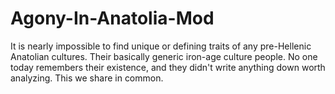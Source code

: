 # Agony-In-Anatolia-Mod

It is nearly impossible to find unique or defining traits of any pre-Hellenic Anatolian cultures.
Their basically generic iron-age culture people. No one today remembers their existence, and they didn't write anything down worth analyzing.
This we share in common.
